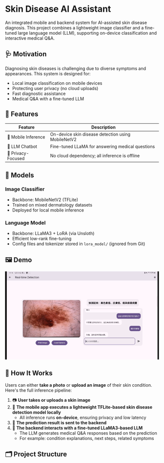 # Skin Disease AI Assistant

An integrated mobile and backend system for AI-assisted skin disease diagnosis. This project combines a lightweight image classifier and a fine-tuned large language model (LLM), supporting on-device classification and interactive medical Q&A.

## 🩺 Motivation

Diagnosing skin diseases is challenging due to diverse symptoms and appearances. This system is designed for:
- Local image classification on mobile devices
- Protecting user privacy (no cloud uploads)
- Fast diagnostic assistance
- Medical Q&A with a fine-tuned LLM

## 🔧 Features

| Feature            | Description                                             |
|-------------------|---------------------------------------------------------|
| 📱 Mobile Inference | On-device skin disease detection using MobileNetV2     |
| 🧠 LLM Chatbot       | Fine-tuned LLaMA for answering medical questions       |
| 🔐 Privacy-Focused   | No cloud dependency; all inference is offline          |

## 🧠 Models

### Image Classifier
- Backbone: MobileNetV2 (TFLite)
- Trained on mixed dermatology datasets
- Deployed for local mobile inference

### Language Model
- Backbone: LLaMA3 + LoRA (via Unsloth)
- Efficient low-rank fine-tuning
- Config files and tokenizer stored in `lora_model/` (ignored from Git)

## 🖼️ Demo

<p align="center">
  <img src="Demo.png" alt="Skin Disease AI Assistant Demo" width="800"/>
</p>

## 📸 How It Works

Users can either **take a photo** or **upload an image** of their skin condition.  
Here's the full inference pipeline:

1. 📷 **User takes or uploads a skin image**
2. 📱 **The mobile app executes a lightweight TFLite-based skin disease detection model locally**
   - All inference runs **on-device**, ensuring privacy and low latency
3. 🔁 **The prediction result is sent to the backend**
4. 🤖 **The backend interacts with a fine-tuned LLaMA3-based LLM**
   - The LLM generates medical Q&A responses based on the prediction
   - For example: condition explanations, next steps, related symptoms

## 🗂 Project Structure

